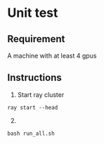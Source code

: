 # Unit test

## Requirement
A machine with at least 4 gpus

## Instructions

1. Start ray cluster
```
ray start --head
```
2.
```
bash run_all.sh
```
